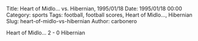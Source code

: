 Title: Heart of Midlo… vs. Hibernian, 1995/01/18
Date: 1995/01/18 00:00
Category: sports
Tags: football, football scores, Heart of Midlo…, Hibernian
Slug: heart-of-midlo-vs-hibernian
Author: carbonero


Heart of Midlo… 2 - 0 Hibernian
